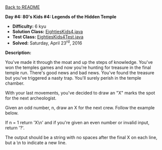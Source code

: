 <a href=https://github.com/michaelwm/KataDay>Back to README<a>

<b>Day #4: 80's Kids #4: Legends of the Hidden Temple</b>

* <b>Difficulty:</b> 6 kyu
* <b>Solution Class:</b> [EightiesKids4.java](EightiesKids4.java)
* <b>Test Class:</b> [EightiesKids4Test.java](EightiesKids4Test.java)
* <b>Solved:</b> Saturday, April 23<sup>rd</sup>, 2016

<b>Description:</b>

You've made it through the moat and up the steps of knowledge. You've won the temples games and now you're hunting for treasure in the final temple run. There's good news and bad news. You've found the treasure but you've triggered a nasty trap. You'll surely perish in the temple chamber.

With your last movements, you've decided to draw an "X" marks the spot for the next archeologist.

Given an odd number, n, draw an X for the next crew. Follow the example below.

If n = 1 return 'X\n' and if you're given an even number or invalid input, return '?'.

The output should be a string with no spaces after the final X on each line, but a \n to indicate a new line.
